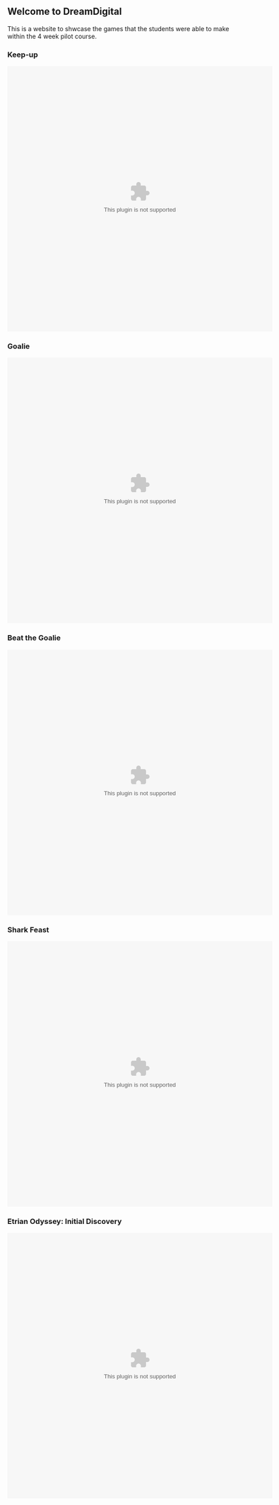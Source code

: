 ## Welcome to DreamDigital 

This is a website to shwcase the games that the students were able to make within the 4 week pilot course.

### Keep-up
<object width="600px" height="600px" data="Keep_up.swf"></object>

### Goalie
<object width="600px" height="600px" data="Beat_the_goalie.swf"></object>

### Beat the Goalie
<object width="600px" height="600px" data="BeatGaolie.swf"></object>

### Shark Feast
<object width="600px" height="600px" data="SharkFeast.swf"></object>

### Etrian Odyssey: Initial Discovery
<object width="600px" height="600px" data="Game.swf"></object>
